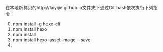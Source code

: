 
 在本地新拷贝的http://laiyijie.github.io文件夹下通过Git bash依次执行下列指令：

0. npm install -g hexo-cli
1. npm install hexo
2. npm install
3. npm install hexo-asset-image --save
4. 
